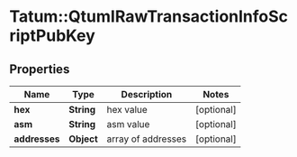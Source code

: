 # Tatum::QtumIRawTransactionInfoScriptPubKey

## Properties
Name | Type | Description | Notes
------------ | ------------- | ------------- | -------------
**hex** | **String** | hex value | [optional] 
**asm** | **String** | asm value | [optional] 
**addresses** | **Object** | array of addresses | [optional] 

